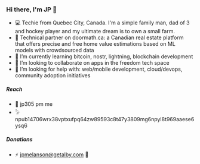 ### Hi there, I'm JP 👋

- 💻 Techie from Quebec City, Canada. I'm a simple family man, dad of 3 and hockey player and my ultimate dream is to own a small farm.
- 🔭 Technical partner on doormath.ca: a Canadian real estate platform that offers precise and free home value estimations based on ML models with crowdsourced data
- 🌱 I’m currently learning bitcoin, nostr, lightning, blockchain development
- 👯 I’m looking to collaborate on apps in the freedom tech space
- 🤔 I’m looking for help with: web/mobile development, cloud/devops, community adoption initiatives

##### Reach
- 📧 jp305 <at> pm <dot> me
- 𓅦 npub14706wrx38vptxufpq64zw89593c8t47y3809mg6npyl8t969aaese6ysq6

##### Donations
- ⚡ jpmelanson@getalby.com 🙏
